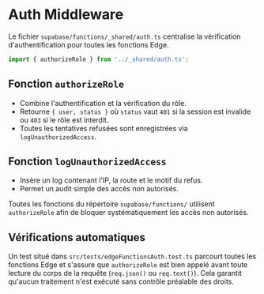 # Auth Middleware

Le fichier `supabase/functions/_shared/auth.ts` centralise la vérification d'authentification pour toutes les fonctions Edge.

```ts
import { authorizeRole } from '../_shared/auth.ts';
```

## Fonction `authorizeRole`
- Combine l'authentification et la vérification du rôle.
- Retourne `{ user, status }` où `status` vaut `401` si la session est invalide ou `403` si le rôle est interdit.
- Toutes les tentatives refusées sont enregistrées via `logUnauthorizedAccess`.

## Fonction `logUnauthorizedAccess`
- Insère un log contenant l'IP, la route et le motif du refus.
- Permet un audit simple des accès non autorisés.

Toutes les fonctions du répertoire `supabase/functions/` utilisent `authorizeRole` afin de bloquer systématiquement les accès non autorisés.

## Vérifications automatiques

Un test situé dans `src/tests/edgeFunctionsAuth.test.ts` parcourt toutes les fonctions Edge et
s'assure que `authorizeRole` est bien appelé avant toute lecture du corps de la
requête (`req.json()` ou `req.text()`). Cela garantit qu'aucun traitement n'est
exécuté sans contrôle préalable des droits.
